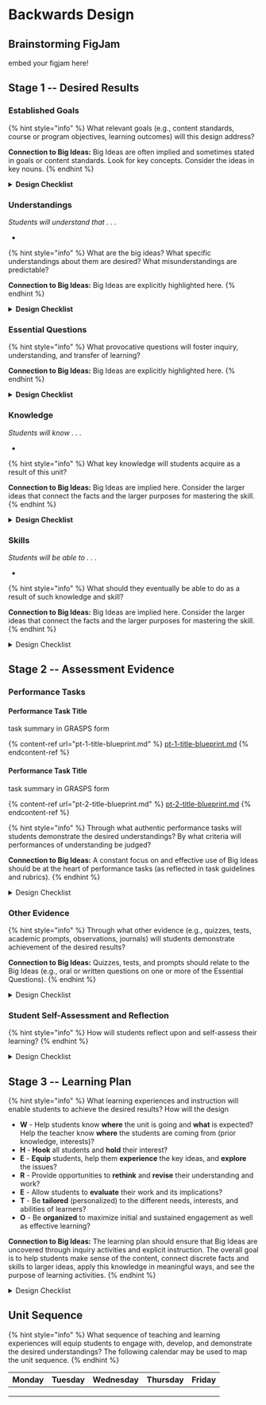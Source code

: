 # Backwards Design

## Brainstorming FigJam

embed your figjam here!

## Stage 1 -- Desired Results

### Established Goals



{% hint style="info" %}
What relevant goals (e.g., content standards, course or program objectives, learning outcomes) will this design address?

**Connection to Big Ideas:** Big Ideas are often implied and sometimes stated in goals or content standards. Look for key concepts. Consider the ideas in key nouns.
{% endhint %}

<details>

<summary><strong>Design Checklist</strong></summary>

* [ ] Only those goals or content standards that are directly relevant to the unit and assessed in Stage 2 are listed.

</details>

### Understandings

_Students will understand that . . ._

*

{% hint style="info" %}
What are the big ideas? What specific understandings about them are desired? What misunderstandings are predictable?

**Connection to Big Ideas:** Big Ideas are explicitly highlighted here.
{% endhint %}

<details>

<summary><strong>Design Checklist</strong></summary>

* [ ] Derive from or are aligned with appropriate goals (e.g., content standards or curriculum objectives).
* [ ] Are both overarching (to promote transfer of big ideas) and topical (specific enough to focus teaching, learning, and assessment).
* [ ] Are framed as full-sentence generalizations in response to the stem: "The student will understand that . . . "
* [ ] Are not obvious or true by definition (i.e., factual knowledge). They need to be uncovered (rather than merely stated) for students to come to understand them.

</details>

### Essential Questions



{% hint style="info" %}
What provocative questions will foster inquiry, understanding, and transfer of learning?

**Connection to Big Ideas:** Big Ideas are explicitly highlighted here.
{% endhint %}

<details>

<summary><strong>Design Checklist</strong></summary>

* [ ] Clarify the big ideas and connect to other topics and contexts, while topical essential questions frame and guide inquiry into the topic.
* [ ] Are thought provoking and arguable, rather than "leading" questions that point to the facts.
* [ ] As needed, are framed in appropriate "kid language" to make them accessible to students.

</details>

### Knowledge

_Students will know . . ._

*

{% hint style="info" %}
What key knowledge will students acquire as a result of this unit?

**Connection to Big Ideas:** Big Ideas are implied here. Consider the larger ideas that connect the facts and the larger purposes for mastering the skill.
{% endhint %}

<details>

<summary><strong>Design Checklist</strong></summary>

* [ ] Key knowledge and skills, needed to meet the standards and enable the desired understandings, are identified.

</details>

### Skills

_Students will be able to . . ._

*

{% hint style="info" %}
What should they eventually be able to do as a result of such knowledge and skill?

**Connection to Big Ideas:** Big Ideas are implied here. Consider the larger ideas that connect the facts and the larger purposes for mastering the skill.
{% endhint %}

<details>

<summary>Design Checklist</summary>

* [ ] Key knowledge and skills, needed to meet the standards and enable the desired understandings, are identified.

</details>

## Stage 2 -- Assessment Evidence

### Performance Tasks

#### Performance Task Title

task summary in GRASPS form

{% content-ref url="pt-1-title-blueprint.md" %}
[pt-1-title-blueprint.md](pt-1-title-blueprint.md)
{% endcontent-ref %}

#### Performance Task Title

task summary in GRASPS form

{% content-ref url="pt-2-title-blueprint.md" %}
[pt-2-title-blueprint.md](pt-2-title-blueprint.md)
{% endcontent-ref %}

{% hint style="info" %}
Through what authentic performance tasks will students demonstrate the desired understandings? By what criteria will performances of understanding be judged?

**Connection to Big Ideas:** A constant focus on and effective use of Big Ideas should be at the heart of performance tasks (as reflected in task guidelines and rubrics).
{% endhint %}

<details>

<summary>Design Checklist</summary>

* [ ] The performance tasks are aligned with one or more desired results in Stage 1. The tasks will yield appropriate evidence of the identified understandings.
* [ ] The tasks involve a complex, real-world (authentic) application of the identified knowledge, skill, and understandings.
* [ ] The tasks are written in GRASPS form.
* [ ] The tasks allow students to demonstrate understanding with some choice, option, or variety in the performances and products.
* [ ] The tasks are not likely to be performed well without a clear grasp of the understandings the task is meant to assess.
* [ ] The tasks require one or more of the [six facets of understanding](https://app.gitbook.com/o/V16NNqCBFCgpOHXV7pCL/s/qRQCb3peZ9sYMzD73AKg/course-structure/backwards-design/facets-of-understanding).
* [ ] The scoring rubric includes distinct traits of understanding and successful performance.
* [ ] The scoring rubric highlights what is appropriate, given the evidence needs suggested by the Desired Results of Stage 1.

</details>

### Other Evidence



{% hint style="info" %}
Through what other evidence (e.g., quizzes, tests, academic prompts, observations, journals) will students demonstrate achievement of the desired results?

**Connection to Big Ideas:** Quizzes, tests, and prompts should relate to the Big Ideas (e.g., oral or written questions on one or more of the Essential Questions).
{% endhint %}

<details>

<summary>Design Checklist</summary>

* [ ] Other appropriate evidence has been identified in summary form (e.g., key quizzes, exams, student self-assessments) to supplement the evidence provided by the performance tasks.

</details>

### Student Self-Assessment and Reflection



{% hint style="info" %}
How will students reflect upon and self-assess their learning?
{% endhint %}

<details>

<summary>Design Checklist</summary>

* [ ] Students are given the opportunity to self-assess and reflect upon their learning and performance.

</details>

## Stage 3 -- Learning Plan

{% hint style="info" %}
What learning experiences and instruction will enable students to achieve the desired results? How will the design

* **W** - Help students know **where** the unit is going and **what** is expected? Help the teacher know **where** the students are coming from (prior knowledge, interests)?
* **H** - **Hook** all students and **hold** their interest?
* **E** - **Equip** students, help them **experience** the key ideas, and **explore** the issues?
* **R** - Provide opportunities to **rethink** and **revise** their understanding and work?
* **E** - Allow students to **evaluate** their work and its implications?
* **T** - Be **tailored** (personalized) to the different needs, interests, and abilities of learners?
* **O** - Be **organized** to maximize initial and sustained engagement as well as effective learning?

**Connection to Big Ideas:** The learning plan should ensure that Big Ideas are uncovered through inquiry activities and explicit instruction. The overall goal is to help students make sense of the content, connect discrete facts and skills to larger ideas, apply this knowledge in meaningful ways, and see the purpose of learning activities.
{% endhint %}





<details>

<summary>Design Checklist</summary>

* [ ] Makes clear to students what they will be learning, what is expected of them (i.e., their performance goals), and how their work will be evaluated.
* [ ] Diagnostic assessments are used in the beginning to check for potential misunderstandings and predictable performance (skill) errors.
* [ ] Clearly designed to engage students, with special emphasis on the opening lessons and activities.
* [ ] Designed to equip students with the prerequisite experiences necessary to understand the big ideas, and the needed information and skills upon which the understandings and performances depend.
* [ ] Opportunities are provided for students to rethink their prior and emerging understandings, and to revise their work based on feedback and guidance.
* [ ] Ongoing assessments of individual and group progress provide students with feedback and guidance.
* [ ] Has been personalized to accommodate the variety of learners' interests, styles, and abilities by differentiating content, process, and products.
* [ ] The sequence of learning activities has been organized to maximize student engagement and productivity.

</details>

## Unit Sequence

{% hint style="info" %}
What sequence of teaching and learning experiences will equip students to engage with, develop, and demonstrate the desired understandings? The following calendar may be used to map the unit sequence.
{% endhint %}

<table data-full-width="true"><thead><tr><th>Monday</th><th>Tuesday</th><th>Wednesday</th><th>Thursday</th><th>Friday</th></tr></thead><tbody><tr><td></td><td></td><td></td><td></td><td></td></tr><tr><td></td><td></td><td></td><td></td><td></td></tr><tr><td></td><td></td><td></td><td></td><td></td></tr></tbody></table>

